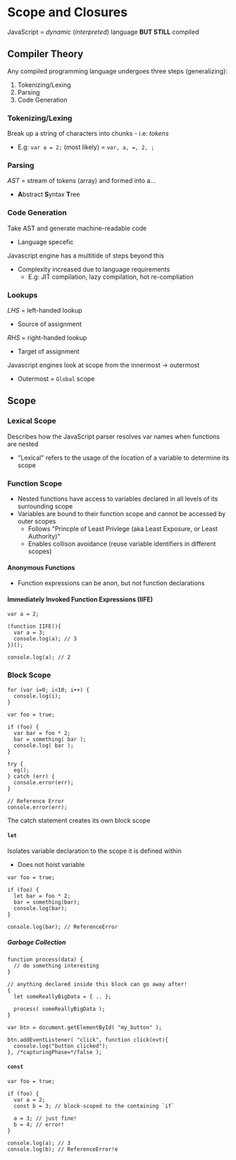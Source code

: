 # Scope and Closures
JavaScript = _dynamic_ (_interpreted_) language **BUT STILL** compiled

## Compiler Theory
Any compiled programming language undergoes three steps (generalizing):
1. Tokenizing/Lexing
2. Parsing
3. Code Generation

### Tokenizing/Lexing
Break up a string of characters into chunks - i.e: _tokens_
- E.g: `var a = 2;` (most likely) = `var, a, =, 2, ;`

### Parsing
_AST_ = stream of tokens (array) and formed into a...
- **A**bstract **S**yntax **T**ree

### Code Generation
Take AST and generate machine-readable code
- Language specefic

Javascript engine has a multitide of steps beyond this
- Complexity increased due to language requirements 
  + E.g: JIT compilation, lazy compilation, hot re-compliation

### Lookups
_LHS_ = left-handed lookup
- Source of assignment

_RHS_ = right-handed lookup
- Target of assignment

Javascript engines look at scope from the innermost -> outermost
- Outermost = `Global` scope

## Scope
### Lexical Scope
Describes how the JavaScript parser resolves var names when functions are nested
- "Lexical" refers to the usage of the location of a variable to determine its 
  scope

### Function Scope
- Nested functions have access to variables declared in all levels of its
  surrounding scope
- Variables are bound to their function scope and cannot be accessed by outer
  scopes
  + Follows "Princple of Least Privlege (aka Least Exposure, or Least 
    Authority)"
  + Enables collison avoidance (reuse variable identifiers in different scopes)

#### Anonymous Functions
- Function expressions can be anon, but not function declarations

#### Immediately Invoked Function Expressions (IIFE)
```
var a = 2;

(function IIFE(){
  var a = 3;
  console.log(a); // 3
})();

console.log(a); // 2
```

### Block Scope
```
for (var i=0; i<10; i++) {
  console.log(i);
}
```

```
var foo = true;

if (foo) {
  var bar = foo * 2;
  bar = something( bar );
  console.log( bar );
}
```

```
try {
  eg();
} catch (err) {
  console.error(err);
}

// Reference Error
console.error(err); 
```
The catch statement creates its own block scope

#### `let`
Isolates variable declaration to the scope it is defined within
- Does not hoist variable

```
var foo = true;

if (foo) {
  let bar = foo * 2;
  bar = something(bar);
  console.log(bar);
}

console.log(bar); // ReferenceError
```

##### Garbage Collection
```
function process(data) {
  // do something interesting
}

// anything declared inside this block can go away after!
{
  let someReallyBigData = { .. };

  process( someReallyBigData );
}

var btn = document.getElementById( "my_button" );

btn.addEventListener( "click", function click(evt){
  console.log("button clicked");
}, /*capturingPhase=*/false );
```

#### `const`
```
var foo = true;

if (foo) {
  var a = 2;
  const b = 3; // block-scoped to the containing `if`

  a = 3; // just fine!
  b = 4; // error!
}

console.log(a); // 3
console.log(b); // ReferenceError!e
```

